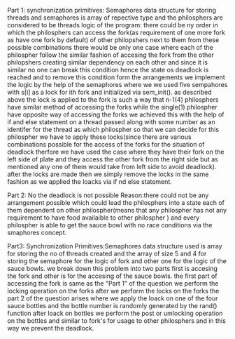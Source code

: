 Part 1:
    synchronization primitives: Semaphores
    data structure for storing threads and semaphores is array of repective type and the philosphers are considered to be threads
    logic of the program:
    there could be ny order in which the philosphers can access the fork(as requirement of one more fork as have one fork by default) of other philopshers next to them from these possible combinations there would be only one case where each of the philospher follow the similar fashion of accesing the fork from the other philopshers creating similar dependency on each other and since it is similar no one can break this condition hence the state os deadlock is reached and to remove this condition form the arrangements we implement the logic by the help of the semaphores where we we used five sempahores with s[i] as a lock for ith fork and initialized via sem_init(). as described above the lock is applied to the fork is such a way that n-1(4) philosphers have similar method of accessing the forks while the single(1) philospher have opposite way of accessing the forks we achieved this with the help of if and else statement on a thread passed along with some number as an identifer for the thread as which philospher so that we can decide for this philospher we have to apply these locks(since there are various combinations possible for the access of the forks for the situation of deadlock therfore we have used the case where they have their fork on the left side of plate and they access the other fork from the right side but as mentioned any one of them would take from left side to avoid deadlock). after the locks are made then we simply remove the locks in the same fashion as we applied the loacks via if nd else statement.


Part 2:
    No the deadlock is not possible
    Reason:there could not be any arrangement possible which could lead the philosphers into a state each of them dependent on other philospher(means that any philospher has not any requirement to have food availaible to other philospher ) and every philospher is able to get the sauce bowl with no race conditions via the smaphores concept.

Part3:
    Synchronization Primitives:Semaphores
    data structure used is array for storing the no of threads created and the array of size 5 and 4 for storing the semaphore for the logic of fork and other one for the logic of the sauce bowls.
    we break down this problem into two parts first is accesing the fork and other is for the accesing of the sauce bowls. the first part of accessing the fork is same as the "Part 1" of the question we perform the locking operation on the forks after we perform the locks on the forks the part 2 of the question arises where we apply the loack on one of the four sauce bottles and the bottle number is randomly generated by the rand() function after loack on bottles we perform the post or umlocking  operation on the bottles and similar to fork's for usage to other philosphers and in this way we prevent the deadlock.